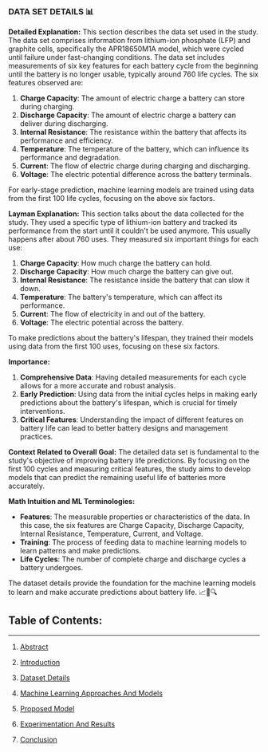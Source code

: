 ### DATA SET DETAILS 📊

**Detailed Explanation:**
This section describes the data set used in the study. The data set comprises information from lithium-ion phosphate (LFP) and graphite cells, specifically the APR18650M1A model, which were cycled until failure under fast-changing conditions. The data set includes measurements of six key features for each battery cycle from the beginning until the battery is no longer usable, typically around 760 life cycles. The six features observed are:

1. **Charge Capacity**: The amount of electric charge a battery can store during charging.
2. **Discharge Capacity**: The amount of electric charge a battery can deliver during discharging.
3. **Internal Resistance**: The resistance within the battery that affects its performance and efficiency.
4. **Temperature**: The temperature of the battery, which can influence its performance and degradation.
5. **Current**: The flow of electric charge during charging and discharging.
6. **Voltage**: The electric potential difference across the battery terminals.

For early-stage prediction, machine learning models are trained using data from the first 100 life cycles, focusing on the above six factors.

**Layman Explanation:**
This section talks about the data collected for the study. They used a specific type of lithium-ion battery and tracked its performance from the start until it couldn't be used anymore. This usually happens after about 760 uses. They measured six important things for each use:

1. **Charge Capacity**: How much charge the battery can hold.
2. **Discharge Capacity**: How much charge the battery can give out.
3. **Internal Resistance**: The resistance inside the battery that can slow it down.
4. **Temperature**: The battery's temperature, which can affect its performance.
5. **Current**: The flow of electricity in and out of the battery.
6. **Voltage**: The electric potential across the battery.

To make predictions about the battery's lifespan, they trained their models using data from the first 100 uses, focusing on these six factors.

**Importance:**
1. **Comprehensive Data**: Having detailed measurements for each cycle allows for a more accurate and robust analysis.
2. **Early Prediction**: Using data from the initial cycles helps in making early predictions about the battery's lifespan, which is crucial for timely interventions.
3. **Critical Features**: Understanding the impact of different features on battery life can lead to better battery designs and management practices.

**Context Related to Overall Goal:**
The detailed data set is fundamental to the study's objective of improving battery life predictions. By focusing on the first 100 cycles and measuring critical features, the study aims to develop models that can predict the remaining useful life of batteries more accurately.

**Math Intuition and ML Terminologies:**
- **Features**: The measurable properties or characteristics of the data. In this case, the six features are Charge Capacity, Discharge Capacity, Internal Resistance, Temperature, Current, and Voltage.
- **Training**: The process of feeding data to machine learning models to learn patterns and make predictions.
- **Life Cycles**: The number of complete charge and discharge cycles a battery undergoes.

The dataset details provide the foundation for the machine learning models to learn and make accurate predictions about battery life. 📈🔋🔍

## **Table of Contents:**
---
1. [Abstract](https://github.com/aditya-saxena-7/Lithium-Ion-Battery-Life-Prediction-Based-on-Initial-Stage-Cycles-Using-Machine-Learning/edit/main/README.md)
   
2. [Introduction](https://github.com/aditya-saxena-7/Lithium-Ion-Battery-Life-Prediction-Based-on-Initial-Stage-Cycles-Using-Machine-Learning/blob/main/Introduction.md) 

4. [Dataset Details](https://github.com/aditya-saxena-7/Lithium-Ion-Battery-Life-Prediction-Based-on-Initial-Stage-Cycles-Using-Machine-Learning/blob/main/Dataset%20Deatils.md) 

5. [Machine Learning Approaches And Models](https://github.com/aditya-saxena-7/Lithium-Ion-Battery-Life-Prediction-Based-on-Initial-Stage-Cycles-Using-Machine-Learning/blob/main/Machine%20Learning%20Approaches%20And%20Models.md) 

6. [Proposed Model](https://github.com/aditya-saxena-7/Lithium-Ion-Battery-Life-Prediction-Based-on-Initial-Stage-Cycles-Using-Machine-Learning/blob/main/Proposed%20Model.md)

7. [Experimentation And Results](https://github.com/aditya-saxena-7/Lithium-Ion-Battery-Life-Prediction-Based-on-Initial-Stage-Cycles-Using-Machine-Learning/blob/main/Experimentation%20And%20Results.md)

8. [Conclusion](https://github.com/aditya-saxena-7/Lithium-Ion-Battery-Life-Prediction-Based-on-Initial-Stage-Cycles-Using-Machine-Learning/blob/main/Conclusion.md)
